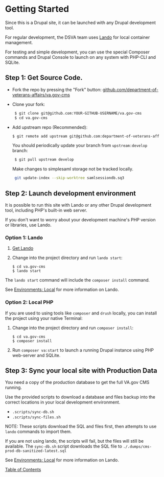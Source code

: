 # Getting Started

Since this is a Drupal site, it can be launched with any Drupal development tool.

For regular development, the DSVA team uses [Lando](https://docs.devwithlando.io/) for local container management.

For testing and simple development, you can use the special Composer commands and Drupal Console to launch on any system
with PHP-CLI and SQLite.

## Step 1: Get Source Code.

* Fork the repo by pressing the "Fork" button: [github.com/department-of-veterans-affairs/va.gov-cms](https://github.com/department-of-veterans-affairs/va.gov-cms)
* Clone your fork:

   ```sh
    $ git clone git@github.com:YOUR-GITHUB-USERNAME/va.gov-cms
    $ cd va.gov-cms
   ```
- Add upstream repo (Recommended):

   ```sh
   $ git remote add upstream git@github.com:department-of-veterans-affairs/va.gov-cms.git
   ```
  You should periodically update your branch from `upstream:develop` branch:

  ```sh
   $ git pull upstream develop
  ```

  Make changes to simplesaml storage not be tracked locally.
  ```sh
   git update-index --skip-worktree samlsessiondb.sq3
  ```


## Step 2: Launch development environment

It is possible to run this site with Lando or any other Drupal development tool,
including PHP's built-in web server.

If you don't want to worry about your development machine's PHP version or
libraries, use Lando.

### Option 1: Lando

1. [Get Lando](https://docs.lando.dev/basics/installation.html)
2. Change into the project directory and run `lando start`:

    ```
    $ cd va.gov-cms
    $ lando start
    ```

The `lando start` command will include the `composer install` command.

See [Environments: Local](./local.md) for more information on Lando.

### Option 2: Local PHP

If you are used to using tools like `composer` and `drush` locally, you can
install the project using your native Terminal:

1. Change into the project directory and run `composer install`:

    ```
    $ cd va.gov-cms
    $ composer install
    ```
1. Run `composer va:start` to launch a running Drupal instance using PHP web-server and SQLite.



## Step 3: Sync your local site with Production Data

You need a copy of the production database to get the full VA.gov CMS running.

Use the provided scripts to download a database and files backup into the
correct locations in your local development environment.

* `.scripts/sync-db.sh`
* `.scripts/sync-files.sh`

NOTE: These scripts download the SQL and files first, then attempts to use
`lando` commands to import them.

If you are not using lando, the scripts will
 fail, but the files will still be available. The `sync-db.sh` script downloads the
 SQL file to `./.dumps/cms-prod-db-sanitized-latest.sql`

See [Environments: Local](./local.md) for more information on Lando.

[Table of Contents](../README.md)
